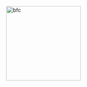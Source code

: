 
<img src="https://user-images.githubusercontent.com/45973908/113965986-ed45f780-9860-11eb-9d56-a102e2ce213c.png" width="200"  alt="bfc"/>

